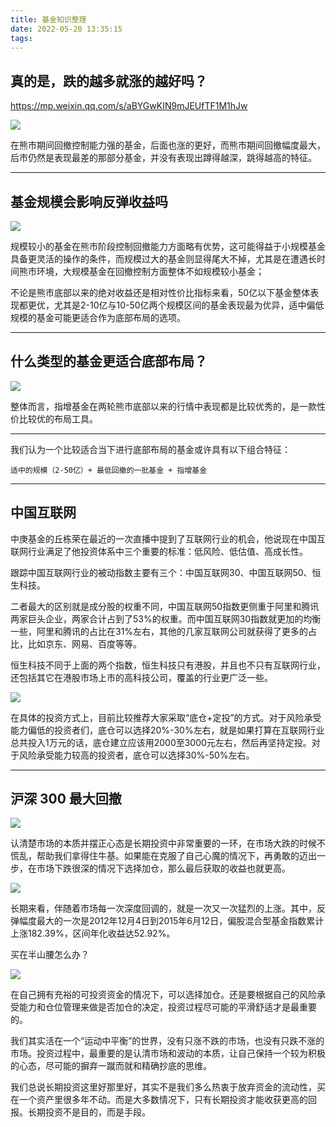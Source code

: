```yaml
---
title: 基金知识整理
date: 2022-05-20 13:35:15
tags:
---
```

## 真的是，跌的越多就涨的越好吗？
https://mp.weixin.qq.com/s/aBYGwKIN9mJEUfTF1M1hJw

![](https://blog-1251103437.cos.ap-beijing.myqcloud.com/202205201341124.png)

在熊市期间回撤控制能力强的基金，后面也涨的更好，而熊市期间回撤幅度最大，后市仍然是表现最差的那部分基金，并没有表现出蹲得越深，跳得越高的特征。

---

## 基金规模会影响反弹收益吗

![](https://blog-1251103437.cos.ap-beijing.myqcloud.com/202205201351884.png)

规模较小的基金在熊市阶段控制回撤能力方面略有优势，这可能得益于小规模基金具备更灵活的操作的条件，而规模过大的基金则显得尾大不掉，尤其是在遭遇长时间熊市环境，大规模基金在回撤控制方面整体不如规模较小基金；

不论是熊市底部以来的绝对收益还是相对性价比指标来看，50亿以下基金整体表现都更优，尤其是2-10亿与10-50亿两个规模区间的基金表现最为优异，适中偏低规模的基金可能更适合作为底部布局的选项。

---

## 什么类型的基金更适合底部布局？

![](https://blog-1251103437.cos.ap-beijing.myqcloud.com/202205201348786.png)

整体而言，指增基金在两轮熊市底部以来的行情中表现都是比较优秀的，是一款性价比较优的布局工具。

---

我们认为一个比较适合当下进行底部布局的基金或许具有以下组合特征：

    适中的规模（2-50亿）+ 最低回撤的一批基金 + 指增基金

---
## 中国互联网

中庚基金的丘栋荣在最近的一次直播中提到了互联网行业的机会，他说现在中国互联网行业满足了他投资体系中三个重要的标准：低风险、低估值、高成长性。

跟踪中国互联网行业的被动指数主要有三个：中国互联网30、中国互联网50、恒生科技。

二者最大的区别就是成分股的权重不同，中国互联网50指数更侧重于阿里和腾讯两家巨头企业，两家合计占到了53%的权重。而中国互联网30指数就更加的均衡一些，阿里和腾讯的占比在31%左右，其他的几家互联网公司就获得了更多的占比，比如京东、网易、百度等等。

恒生科技不同于上面的两个指数，恒生科技只有港股，并且也不只有互联网行业，还包括其它在港股市场上市的高科技公司，覆盖的行业更广泛一些。

![](https://blog-1251103437.cos.ap-beijing.myqcloud.com/202205201713993.png)

在具体的投资方式上，目前比较推荐大家采取“底仓+定投”的方式。对于风险承受能力偏低的投资者们，底仓可以选择20%-30%左右，就是如果打算在互联网行业总共投入1万元的话，底仓建立应该用2000至3000元左右，然后再坚持定投。对于风险承受能力较高的投资者，底仓可以选择30%-50%左右。

---
## 沪深 300 最大回撤

![](https://blog-1251103437.cos.ap-beijing.myqcloud.com/202205201718402.png)

认清楚市场的本质并摆正心态是长期投资中非常重要的一环，在市场大跌的时候不慌乱，帮助我们拿得住牛基。如果能在克服了自己心魔的情况下，再勇敢的迈出一步，在市场下跌很深的情况下选择加仓，那么最后获取的收益也就更高。

![](https://blog-1251103437.cos.ap-beijing.myqcloud.com/202205201719907.png)

长期来看，伴随着市场每一次深度回调的，就是一次又一次猛烈的上涨。其中，反弹幅度最大的一次是2012年12月4日到2015年6月12日，偏股混合型基金指数累计上涨182.39%，区间年化收益达52.92%。

买在半山腰怎么办？

![](https://blog-1251103437.cos.ap-beijing.myqcloud.com/202205201723926.png)

在自己拥有充裕的可投资资金的情况下，可以选择加仓。还是要根据自己的风险承受能力和仓位管理来做是否加仓的决定，投资过程尽可能的平滑舒适才是最重要的。

我们其实活在一个“运动中平衡”的世界，没有只涨不跌的市场，也没有只跌不涨的市场。投资过程中，最重要的是认清市场和波动的本质，让自己保持一个较为积极的心态，尽可能的摒弃一蹴而就和精确抄底的思维。

我们总说长期投资这里好那里好，其实不是我们多么热衷于放弃资金的流动性，买在一个资产里很多年不动。而是大多数情况下，只有长期投资才能收获更高的回报。长期投资不是目的，而是手段。
